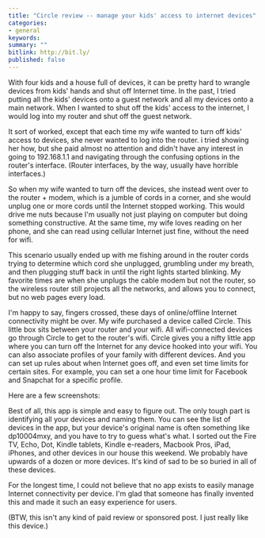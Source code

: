 ```yaml
---
title: "Circle review -- manage your kids' access to internet devices"
categories:
- general
keywords:
summary: ""
bitlink: http://bit.ly/
published: false
---
```


With four kids and a house full of devices, it can be pretty hard to wrangle devices from kids' hands and shut off Internet time. In the past, I tried putting all the kids' devices onto a guest network and all my devices onto a main network. When I wanted to shut off the  kids' access to the internet, I would log into my router and shut off the guest network.

It sort of worked, except that each time my wife wanted to turn off kids' access to devices, she never wanted to log into the router. i tried showing her how, but she paid almost no attention and didn't have any interest in going to 192.168.1.1 and navigating through the confusing options in the router's interface. (Router interfaces, by the way, usually have horrible interfaces.)

So when my wife wanted to turn off the devices, she instead went over to the router + modem, which is a jumble of cords in a corner, and she would unplug one or more cords until the Internet stopped working. This would drive me nuts because I'm usually not just playing on computer but doing something constructive. At the same time, my wife loves reading on her phone, and she can read using cellular Internet just fine, without the need for wifi.

This scenario usually ended up with me fishing around in the router cords trying to determine which cord she unplugged, grumbling under my breath, and then plugging stuff back in until the right lights started blinking. My favorite times are when she unplugs the cable modem but not the router, so the wireless router still projects all the networks, and allows you to connect, but no web pages every load.

I'm happy to say, fingers crossed, these days of online/offline Internet connectivity might be over. My wife purchased a device called Circle. This little box sits between your router and your wifi. All wifi-connected devices go through Circle to get to the router's wifi. Circle gives you a nifty little app where you can turn off the Internet for any device hooked into your wifi. You can also associate profiles of your family with different devices. And you can set up rules about when Internet goes off, and even set time limits for certain sites. For example, you can set a one hour time limit for Facebook and Snapchat for a specific profile.

Here are a few screenshots:

Best of all, this app is simple and easy to figure out. The only tough part is identifying all your devices and naming them. You can see the list of devices in the app, but your device's original name is often something like dp10004mxy, and you have to try to guess what's what. I sorted out the Fire TV, Echo, Dot, Kindle tablets, Kindle e-readers, Macbook Pros, iPad, iPhones, and other devices in our house this weekend. We probably have upwards of a dozen or more devices. It's kind of sad to be so buried in all of these devices.

For the longest time, I could not believe that no app exists to easily manage Internet connectivity per device. I'm glad that someone has finally invented this and made it such an easy experience for users.

(BTW, this isn't any kind of paid review or sponsored post. I just really like this device.)
